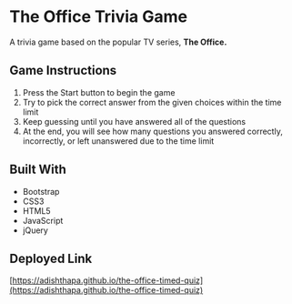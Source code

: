 # The Office Trivia Game

A trivia game based on the popular TV series, **The Office.**

## Game Instructions

1. Press the Start button to begin the game
2. Try to pick the correct answer from the given choices within the time limit
3. Keep guessing until you have answered all of the questions
4. At the end, you will see how many questions you answered correctly, incorrectly, or left unanswered due to the time limit

## Built With

- Bootstrap
- CSS3
- HTML5
- JavaScript
- jQuery

## Deployed Link

[https://adishthapa.github.io/the-office-timed-quiz](https://adishthapa.github.io/the-office-timed-quiz)
